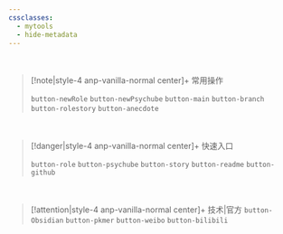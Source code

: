 ```yaml
---
cssclasses:
  - mytools
  - hide-metadata
---
```

<div style="height: 20px"></div>

> [!note|style-4 anp-vanilla-normal center]+ 常用操作
> 
> `button-newRole` `button-newPsychube`
> `button-main` `button-branch` `button-rolestory` `button-anecdote`

<div style="height: 20px"></div>

> [!danger|style-4 anp-vanilla-normal center]+ 快速入口
> 
> `button-role` `button-psychube` `button-story` `button-readme` `button-github`

<div style="height: 20px"></div>

> [!attention|style-4 anp-vanilla-normal center]+ 技术|官方
> `button-Obsidian` `button-pkmer` `button-weibo` `button-bilibili`
